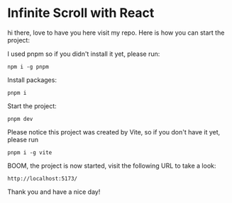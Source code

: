 # Infinite Scroll with React

hi there, love to have you here visit my repo. Here is how you can start the project:

I used pnpm so if you didn't install it yet, please run:
```
npm i -g pnpm
```

Install packages:
```
pnpm i
```

Start the project:
```
pnpm dev
```
Please notice this project was created by Vite, so if you don't have it yet, please run
```
pnpm i -g vite
```

BOOM, the project is now started, visit the following URL to take a look:
```
http://localhost:5173/
```

Thank you and have a nice day!
